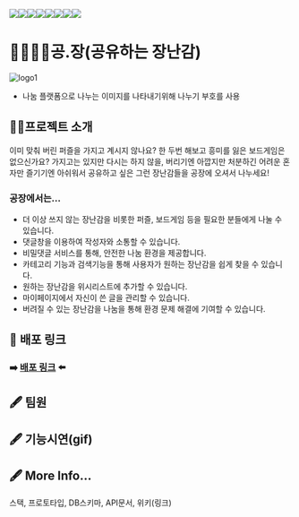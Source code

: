<img src="https://img.shields.io/badge/javascript-F7DF1E?style=for-the-badge&logo=javascript&logoColor=black"><img src="https://img.shields.io/badge/react-61DAFB?style=for-the-badge&logo=react&logoColor=black"><img src="https://img.shields.io/badge/html-E34F26?style=for-the-badge&logo=html5&logoColor=white"><img src="https://img.shields.io/badge/styled components-DB7093?style=for-the-badge&logo=styled-components&logoColor=white"><img src="https://img.shields.io/badge/Redux toolkit-764ABC?style=for-the-badge&logo=Redux&logoColor=white"><img src="https://img.shields.io/badge/React Router-CA4245?style=for-the-badge&logo=React Router&logoColor=white"><img src="https://img.shields.io/badge/Node.js-339933?style=for-the-badge&logo=Node.js&logoColor=white"><img src="https://img.shields.io/badge/Express-000000?style=for-the-badge&logo=Express&logoColor=white">





# 🧍‍♀️🧩🧍공.장(공유하는 장난감)

![logo1](https://user-images.githubusercontent.com/74355328/145695941-03cbd64c-ad8a-4721-854c-9edb648d79b8.png)
- 나눔 플랫폼으로 나누는 이미지를 나타내기위해 나누기 부호를 사용
## 💁‍♀️프로젝트 소개

이미 맞춰 버린 퍼즐을 가지고 계시지 않나요? 한 두번 해보고 흥미를 잃은 보드게임은 없으신가요?
가지고는 있지만 다시는 하지 않을, 버리기엔 아깝지만 처분하긴 어려운 
혼자만 즐기기엔 아쉬워서 공유하고 싶은 그런 장난감들을 공장에 오셔서 나누세요!

### 공장에서는...
 * 더 이상 쓰지 않는 장난감을 비롯한 퍼즐, 보드게임 등을 필요한 분들에게 나눌 수 있습니다.
 * 댓글창을 이용하여 작성자와 소통할 수 있습니다.
 * 비밀댓글 서비스를 통해, 안전한 나눔 환경을 제공합니다.
 * 카테고리 기능과 검색기능을 통해 사용자가 원하는 장난감을 쉽게 찾을 수 있습니다.
 * 원하는 장난감을 위시리스트에 추가할 수 있습니다.
 * 마이페이지에서 자신이 쓴 글을 관리할 수 있습니다.
 * 버려질 수 있는 장난감을 나눔을 통해 환경 문제 해결에 기여할 수 있습니다.

## 🔗 배포 링크
### ➡️ [배포 링크](https://gongjang.tk) ⬅️

## 🖋 팀원

## 🖋 기능시연(gif)

## 🖋 More Info... 
스택, 프로토타입, DB스키마, API문서, 위키(링크)
